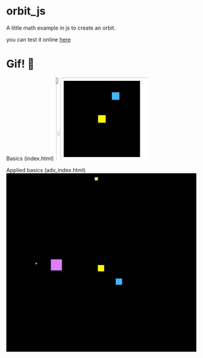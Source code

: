 # orbit_js
A little math example in js to create an orbit.

you can test it online [here](https://js.do/code/439943)

# Gif! 👀
Basics (index.html)
![](orbit.gif)

Applied basics (adv_index.html)
![](solar_system.gif)
